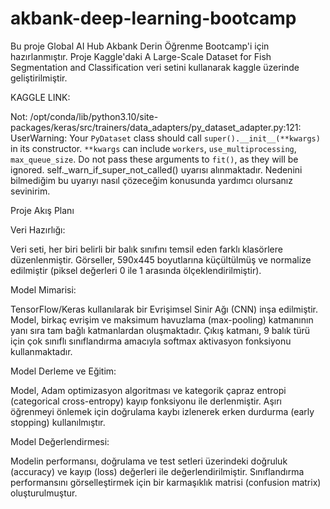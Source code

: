 # akbank-deep-learning-bootcamp
Bu proje Global AI Hub Akbank Derin Öğrenme Bootcamp'i için hazırlanmıştır. 
Proje Kaggle'daki A Large-Scale Dataset for Fish Segmentation and Classification veri setini kullanarak kaggle üzerinde geliştirilmiştir.

KAGGLE LINK:

Not: /opt/conda/lib/python3.10/site-packages/keras/src/trainers/data_adapters/py_dataset_adapter.py:121: UserWarning: Your `PyDataset` class should call `super().__init__(**kwargs)` in its constructor. `**kwargs` can include `workers`, `use_multiprocessing`, `max_queue_size`. Do not pass these arguments to `fit()`, as they will be ignored.
  self._warn_if_super_not_called()
  uyarısı alınmaktadır. Nedenini bilmediğim bu uyarıyı nasıl çözeceğim konusunda yardımcı olursanız sevinirim.

Proje Akış Planı

Veri Hazırlığı:

Veri seti, her biri belirli bir balık sınıfını temsil eden farklı klasörlere düzenlenmiştir.
Görseller, 590x445 boyutlarına küçültülmüş ve normalize edilmiştir (piksel değerleri 0 ile 1 arasında ölçeklendirilmiştir).


Model Mimarisi:

TensorFlow/Keras kullanılarak bir Evrişimsel Sinir Ağı (CNN) inşa edilmiştir.
Model, birkaç evrişim ve maksimum havuzlama (max-pooling) katmanının yanı sıra tam bağlı katmanlardan oluşmaktadır.
Çıkış katmanı, 9 balık türü için çok sınıflı sınıflandırma amacıyla softmax aktivasyon fonksiyonu kullanmaktadır.

Model Derleme ve Eğitim:

Model, Adam optimizasyon algoritması ve kategorik çapraz entropi (categorical cross-entropy) kayıp fonksiyonu ile derlenmiştir.
Aşırı öğrenmeyi önlemek için doğrulama kaybı izlenerek erken durdurma (early stopping) kullanılmıştır.

Model Değerlendirmesi:

Modelin performansı, doğrulama ve test setleri üzerindeki doğruluk (accuracy) ve kayıp (loss) değerleri ile değerlendirilmiştir.
Sınıflandırma performansını görselleştirmek için bir karmaşıklık matrisi (confusion matrix) oluşturulmuştur.
